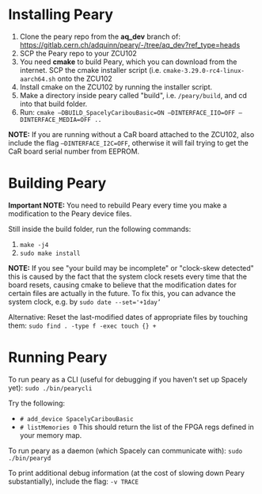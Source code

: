 # Installing Peary


1. Clone the peary repo from the **aq_dev** branch of: https://gitlab.cern.ch/adquinn/peary/-/tree/aq_dev?ref_type=heads 
2. SCP the Peary repo to your ZCU102
3. You need **cmake** to build Peary, which you can download from the internet. SCP the cmake installer script (i.e. ```cmake-3.29.0-rc4-linux-aarch64.sh``` onto the ZCU102
4. Install cmake on the ZCU102 by running the installer script. 
5. Make a directory inside peary called "build", i.e. ```/peary/build```, and cd into that build folder.
6. Run: ```cmake –DBUILD_SpacelyCaribouBasic=ON –DINTERFACE_IIO=OFF –DINTERFACE_MEDIA=OFF ..```

**NOTE:** If you are running without a CaR board attached to the ZCU102, also include the flag ```–DINTERFACE_I2C=OFF```, otherwise it will fail trying to get the CaR board serial number from EEPROM.


# Building Peary

**Important NOTE:** You need to rebuild Peary every time you make a modification to the Peary device files.

Still inside the build folder, run the following commands:

1. ```make -j4```
2. ```sudo make install```

**NOTE:** If you see "your build may be incomplete" or "clock-skew detected" this is caused by the fact that the system clock resets every time that the board resets, causing cmake to believe that the modification dates for certain files are actually in the future. To fix this, you can advance the system clock, e.g. by ```sudo date --set='+1day’```

Alternative: Reset the last-modified dates of appropriate files by touching them: ```sudo find . -type f -exec touch {} +```


# Running Peary

To run peary as a CLI (useful for debugging if you haven't set up Spacely yet): ```sudo ./bin/pearycli```

Try the following:
- ```# add_device SpacelyCaribouBasic```
- ```# listMemories 0```
This should return the list of the FPGA regs defined in your memory map.

To run peary as a daemon (which Spacely can communicate with): ```sudo ./bin/pearyd```

To print additional debug information (at the cost of slowing down Peary substantially), include the flag: ```-v TRACE```